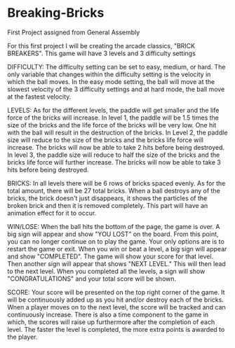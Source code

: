# Breaking-Bricks
First Project assigned from General Assembly


For this first project I will be creating the arcade classics, "BRICK BREAKERS".
This game will have 3 levels and 3 difficulty settings

DIFFICULTY:
The difficulty setting can be set to easy, medium, or hard. The only variable that changes within the difficulty setting is the velocity in which the ball moves. In the easy mode setting, the ball will move at the slowest velocity of the 3 difficulty settings and at hard mode, the ball move at the fastest velocity.

LEVELS:
As for the different levels, the paddle will get smaller and the life force of the bricks will increase. In level 1, the paddle will be 1.5 times the size of the bricks and the life force of the bricks will be very low. One hit with the ball will result in the destruction of the bricks. 
In Level 2, the paddle size will reduce to the size of the bricks and the bricks life force will increase. The bricks will now be able to take 2 hits before being destroyed. 
In level 3, the paddle size will reduce to half the size of the bricks and the bricks life force will further increase. The bricks will now be able to take 3 hits before being destroyed.

BRICKS:
In all levels there will be 6 rows of bricks spaced evenly. As for the total amount, there will be 27 total bricks. When a ball destroys any of the bricks, the brick doesn't just disappears, it shows the particles of the broken brick and then it is removed completely. This part will have an animation effect for it to occur. 

WIN/LOSE:
When the ball hits the bottom of the page, the game is over. A big sign will appear and show "YOU LOST" on the board. From this point, you can no longer continue on to play the game. Your only options are is to restart the game or exit. When you win or beat a level, a big sign will appear and show "COMPLETED". The game will show your score for that level. Then another sign will appear that shows "NEXT LEVEL." This will then lead to the next level. When you completed all the levels, a sign will show "CONGRATULATIONS" and your total score will be shown.

SCORE:
Your score will be presented on the top right corner of the game. It will be continuously added up as you hit and/or destroy each of the bricks. Wnen a player moves on to the next level, the score will be tracked and can continuously increase. There is also a time component to the game in which, the scores will raise up furthermore after the completion of each level. The faster the level is completed, the more extra points is awarded to the player. 
